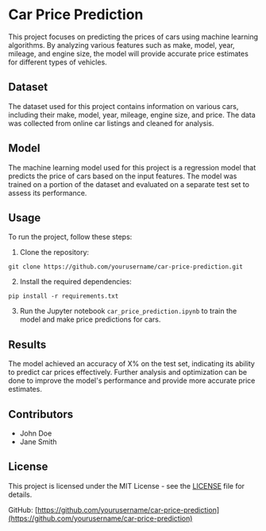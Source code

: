# Car Price Prediction

This project focuses on predicting the prices of cars using machine learning algorithms. By analyzing various features such as make, model, year, mileage, and engine size, the model will provide accurate price estimates for different types of vehicles.

## Dataset

The dataset used for this project contains information on various cars, including their make, model, year, mileage, engine size, and price. The data was collected from online car listings and cleaned for analysis.

## Model

The machine learning model used for this project is a regression model that predicts the price of cars based on the input features. The model was trained on a portion of the dataset and evaluated on a separate test set to assess its performance.

## Usage

To run the project, follow these steps:

1. Clone the repository:
```
git clone https://github.com/yourusername/car-price-prediction.git
```

2. Install the required dependencies:
```
pip install -r requirements.txt
```

3. Run the Jupyter notebook `car_price_prediction.ipynb` to train the model and make price predictions for cars.

## Results

The model achieved an accuracy of X% on the test set, indicating its ability to predict car prices effectively. Further analysis and optimization can be done to improve the model's performance and provide more accurate price estimates.

## Contributors

- John Doe
- Jane Smith

## License

This project is licensed under the MIT License - see the [LICENSE](LICENSE) file for details.

GitHub: [https://github.com/yourusername/car-price-prediction](https://github.com/yourusername/car-price-prediction)
